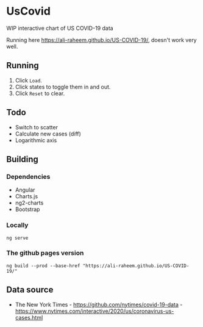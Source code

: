 # UsCovid

WIP interactive chart of US COVID-19 data

Running here https://ali-raheem.github.io/US-COVID-19/, doesn't work very well.

## Running

1. Click `Load`.
2. Click states to toggle them in and out.
2. Click `Reset` to clear.

## Todo

* Switch to scatter
* Calculate new cases (diff)
* Logarithmic axis

## Building

### Dependencies
* Angular
* Charts.js
* ng2-charts
* Bootstrap

### Locally
```
ng serve
```

### The github pages version
```
ng build --prod --base-href "https://ali-raheem.github.io/US-COVID-19/"
```

## Data source

* The New York Times - https://github.com/nytimes/covid-19-data - https://www.nytimes.com/interactive/2020/us/coronavirus-us-cases.html